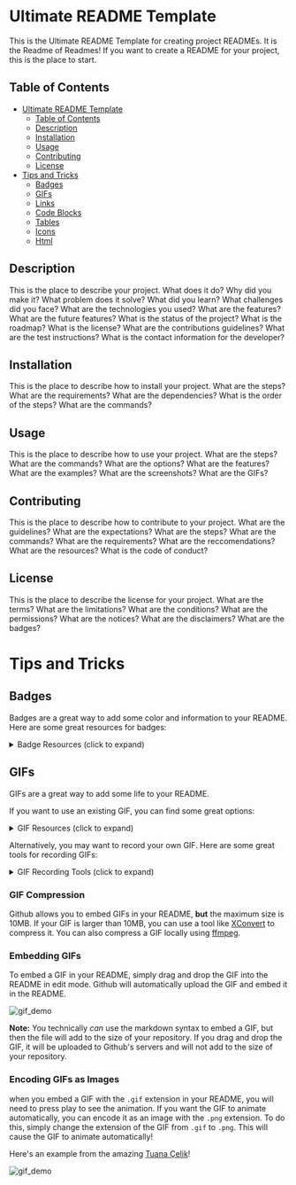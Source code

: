 # Ultimate README Template

This is the Ultimate README Template for creating project READMEs. It is the Readme of Readmes! If you want to create a README for your project, this is the place to start.

## Table of Contents

- [Ultimate README Template](#ultimate-readme-template)
  - [Table of Contents](#table-of-contents)
  - [Description](#description)
  - [Installation](#installation)
  - [Usage](#usage)
  - [Contributing](#contributing)
  - [License](#license)
- [Tips and Tricks](#tips-and-tricks)
  - [Badges](#badges)
  - [GIFs](#gifs)
  - [Links](#links)
  - [Code Blocks](#code-blocks)
  - [Tables](#tables)
  - [Icons](#images)
  - [Html](#html)

## Description

This is the place to describe your project. What does it do? Why did you make it? What problem does it solve? What did you learn? What challenges did you face? What are the technologies you used? What are the features? What are the future features? What is the status of the project? What is the roadmap? What is the license? What are the contributions guidelines? What are the test instructions? What is the contact information for the developer?

## Installation

This is the place to describe how to install your project. What are the steps? What are the requirements? What are the dependencies? What is the order of the steps? What are the commands?

## Usage

This is the place to describe how to use your project. What are the steps? What are the commands? What are the options? What are the features? What are the examples? What are the screenshots? What are the GIFs?

## Contributing

This is the place to describe how to contribute to your project. What are the guidelines? What are the expectations? What are the steps? What are the commands? What are the requirements? What are the reccomendations? What are the resources? What is the code of conduct?

## License

This is the place to describe the license for your project. What are the terms? What are the limitations? What are the conditions? What are the permissions? What are the notices? What are the disclaimers? What are the badges?

# Tips and Tricks

## Badges

Badges are a great way to add some color and information to your README. Here are some great resources for badges:


<details>
<summary>Badge Resources (click to expand)</summary>

- [Shields.io](https://shields.io/)
- [Badge.fury.io](https://badge.fury.io/)
- [Badgen.net](https://badgen.net/)
- [Simpleicons.org](https://simpleicons.org/)
- [Dev.to](https://dev.to/envoy_/150-badges-for-github-pnk)
</details>

## GIFs

GIFs are a great way to add some life to your README. 

If you want to use an existing GIF, you can find some great options:

<details>
<summary>GIF Resources (click to expand)</summary>

- [Giphy](https://giphy.com/)
- [Gfycat](https://gfycat.com/)
- [Imgur](https://imgur.com/)
- [Tenor](https://tenor.com/)

</details>

Alternatively, you may want to record your own GIF. Here are some great tools for recording GIFs:

<details>
<summary>GIF Recording Tools (click to expand)</summary>

- [Giphy Capture](https://giphy.com/apps/giphycapture)
- [LICEcap](https://www.cockos.com/licecap/)
- [ScreenToGif](https://www.screentogif.com/)
- [Gifox](https://gifox.io/) *Paid, but very good*

</details>

### GIF Compression
Github allows you to embed GIFs in your README, **but** the maximum size is 10MB. If your GIF is larger than 10MB, you can use a tool like [XConvert](https://gfycat.com/) to compress it. You can also compress a GIF locally using [ffmpeg](https://ffmpeg.org/).

### Embedding GIFs

To embed a GIF in your README, simply drag and drop the GIF into the README in edit mode. Github will automatically upload the GIF and embed it in the README.

![gif_demo](https://github.com/jacobmarks/ultimate-project-readme/assets/12500356/e36b1273-460a-4852-946f-ac46f79f2cf7)

**Note:** You technically *can* use the markdown syntax to embed a GIF, but then the file will add to the size of your repository. If you drag and drop the GIF, it will be uploaded to Github's servers and will not add to the size of your repository.

### Encoding GIFs as Images

when you embed a GIF with the `.gif` extension in your README, you will need to press play to see the animation. If you want the GIF to animate automatically, you can encode it as an image with the `.png` extension. To do this, simply change the extension of the GIF from `.gif` to `.png`. This will cause the GIF to animate automatically!

Here's an example from the amazing [Tuana Çelik](https://github.com/TuanaCelik)!

![gif_demo](https://user-images.githubusercontent.com/15802862/220481971-ce7feeef-d5a3-4916-b8c3-feaf094e489f.png)